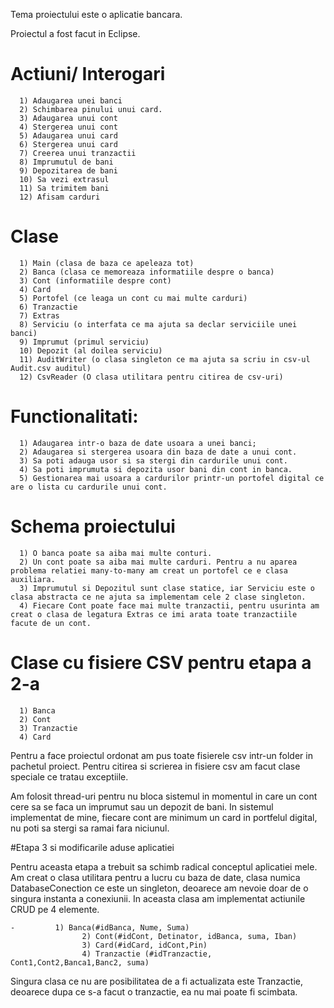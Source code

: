 Tema proiectului este o aplicatie bancara.

Proiectul a fost facut in Eclipse.

# Actiuni/ Interogari
```
  1) Adaugarea unei banci
  2) Schimbarea pinului unui card.
  3) Adaugarea unui cont
  4) Stergerea unui cont
  5) Adaugarea unui card
  6) Stergerea unui card
  7) Creerea unui tranzactii
  8) Imprumutul de bani
  9) Depozitarea de bani
  10) Sa vezi extrasul
  11) Sa trimitem bani
  12) Afisam carduri
```

# Clase
```
  1) Main (clasa de baza ce apeleaza tot)
  2) Banca (clasa ce memoreaza informatiile despre o banca)
  3) Cont (informatiile despre cont)
  4) Card 
  5) Portofel (ce leaga un cont cu mai multe carduri)
  6) Tranzactie
  7) Extras
  8) Serviciu (o interfata ce ma ajuta sa declar serviciile unei banci)
  9) Imprumut (primul serviciu)
  10) Depozit (al doilea serviciu)
  11) AuditWriter (o clasa singleton ce ma ajuta sa scriu in csv-ul Audit.csv auditul)
  12) CsvReader (O clasa utilitara pentru citirea de csv-uri)
```

# Functionalitati:
```
  1) Adaugarea intr-o baza de date usoara a unei banci;
  2) Adaugarea si stergerea usoara din baza de date a unui cont.
  3) Sa poti adauga usor si sa stergi din cardurile unui cont.
  4) Sa poti imprumuta si depozita usor bani din cont in banca.
  5) Gestionarea mai usoara a cardurilor printr-un portofel digital ce are o lista cu cardurile unui cont.
```

# Schema proiectului
```
  1) O banca poate sa aiba mai multe conturi.
  2) Un cont poate sa aiba mai multe carduri. Pentru a nu aparea problema relatiei many-to-many am creat un portofel ce e clasa auxiliara.
  3) Imprumutul si Depozitul sunt clase statice, iar Serviciu este o clasa abstracta ce ne ajuta sa implementam cele 2 clase singleton.
  4) Fiecare Cont poate face mai multe tranzactii, pentru usurinta am creat o clasa de legatura Extras ce imi arata toate tranzactiile facute de un cont. 
```

# Clase cu fisiere CSV pentru etapa a 2-a

```
  1) Banca
  2) Cont
  3) Tranzactie
  4) Card
```

Pentru a face proiectul ordonat am pus toate fisierele csv intr-un folder in pachetul proiect.
Pentru citirea si scrierea in fisiere csv am facut clase speciale ce tratau exceptiile.


Am folosit thread-uri pentru nu bloca sistemul in momentul in care un cont cere sa se faca un imprumut sau un depozit de bani.
In sistemul implementat de mine, fiecare cont are minimum un card in portfelul digital, nu poti sa stergi sa ramai fara niciunul.

#Etapa 3 si modificarile aduse aplicatiei

Pentru aceasta etapa a trebuit sa schimb radical conceptul aplicatiei mele.
Am creat o clasa utilitara pentru a lucru cu baza de date, clasa numica DatabaseConection ce este un singleton, deoarece am nevoie doar de o singura instanta a conexiunii.
In aceasta clasa am implementat actiunile CRUD pe 4 elemente.
```
-         1) Banca(#idBanca, Nume, Suma)
		  		2) Cont(#idCont, Detinator, idBanca, suma, Iban)
		  		3) Card(#idCard, idCont,Pin)
		  		4) Tranzactie (#idTranzactie, Cont1,Cont2,Banca1,Banc2, suma)
```
Singura clasa ce nu are posibilitatea de a fi actualizata este Tranzactie, deoarece dupa ce s-a facut o tranzactie, ea nu mai poate fi scimbata.
